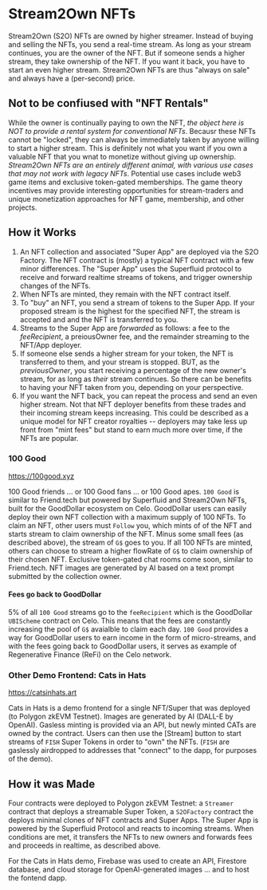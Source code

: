 # Stream2Own NFTs

Stream2Own (S2O) NFTs are owned by higher streamer. Instead of buying and selling the NFTs, you send a real-time stream. As long as your stream continues, you are the owner of the NFT. But if someone sends a higher stream, they take ownership of the NFT. If you want it back, you have to start an even higher stream. Stream2Own NFTs are thus "always on sale" and always have a (per-second) price.

## Not to be confiused with "NFT Rentals"

While the owner is continually paying to own the NFT, _the object here is NOT to provide a rental system for conventional NFTs_. Becausr these NFTs cannot be "locked", they can always be immediately taken by anyone willing to start a higher stream. This is definitely not what you want if you own a valuable NFT that you wnat to monetize without giving up ownership. _Stream2Own NFTs are an entirely different animal, with various use cases that may not work with legacy NFTs_. Potential use cases include web3 game items and exclusive token-gated memberships. The game theory incentives may provide interesting opportunities for stream-traders and unique monetization approaches for NFT game, membership, and other projects.

## How it Works
1. An NFT collection and associated "Super App" are deployed via the S2O Factory. The NFT contract is (mostly) a typical NFT contract with a few minor differences.  The "Super App" uses the Superfluid protocol to receive and forward realtime streams of tokens, and trigger ownership changes of the NFTs.
2. When NFTs are minted, they remain with the NFT contract itself.
3. To "buy" an NFT, you send a stream of tokens to the Super App. If your proposed stream is the highest for the specified NFT, the stream is accepted and and the NFT is transferred to you.
4. Streams to the Super App are _forwarded_ as follows: a fee to the _feeRecipient_, a preiousOwner fee, and the remainder streaming to the NFT/App deployer.
5. If someone else sends a higher stream for your token, the NFT is transferred to them, and your stream is stopped. BUT, as the _previousOwner_, you start receiving a percentage of the new owner's stream, for as long as _their_ stream continues. So there can be benefits to having your NFT taken from you, depending on your perspective.
6. If you want the NFT back, you can repeat the process and send an even higher stream. Not that NFT deployer benefits from these trades and their incoming stream keeps increasing. This could be described as a unique model for NFT creator royalties -- deployers may take less up front from "mint fees" but stand to earn much more over time, if the NFTs are popular.

### 100 Good

https://100good.xyz

100 Good friends ... or 100 Good fans ... or 100 Good apes. `100 Good` is similar to Friend.tech but powered by Superfluid and Stream2Own NFTs, built for the GoodDollar ecosystem on Celo. GoodDollar users can easily deploy their own NFT collection with a maximum supply of 100 NFTs. To claim an NFT, other users must `Follow` you, which mints of of the NFT and starts stream to claim ownership of the NFT. Minus some small fees (as described above), the stream of `G$` goes to you. If all 100 NFTs are minted, others can choose to stream a higher flowRate of `G$` to claim ownership of their chosen NFT. Exclusive token-gated chat rooms come soon, similar to Friend.tech. NFT images are generated by AI based on a text prompt submitted by the collection owner.

#### Fees go back to GoodDollar

5% of all `100 Good` streams go to the `feeRecipient` which is the GoodDollar `UBIScheme` contract on Celo. This means that the fees are constantly increasing the pool of `G$` avaialble to claim each day. `100 Good` provides a way for GoodDollar users to earn income in the form of micro-streams, and with the fees going back to GoodDollar users, it serves as example of Regenerative Finance (ReFi) on the Celo network.

### Other Demo Frontend: Cats in Hats

https://catsinhats.art

Cats in Hats is a demo frontend for a single NFT/Super that was deployed (to Polygon zkEVM Testnet). Images are generated by AI (DALL-E by OpenAI). Gasless minting is provided via an API, but newly minted CATs are owned by the contract. Users can then use the [Stream] button to start streams of `FISH` Super Tokens in order to "own" the NFTs. (`FISH` are gaslessly airdropped to addresses that "connect" to the dapp, for purposes of the demo).

## How it was Made

Four contracts were deployed to Polygon zkEVM Testnet: a `Streamer` contract that deploys a streamable Super Token, a `S2OFactory` contract the deploys minimal clones of NFT contracts and Super Apps. The Super App is powered by the Superfluid Protocol and reacts to incoming streams. When conditions are met, it transfers the NFTs to new owners and forwards fees and proceeds in realtime, as described above.

For the Cats in Hats demo, Firebase was used to create an API, Firestore database, and cloud storage for OpenAI-generated images ... and to host the fontend dapp.